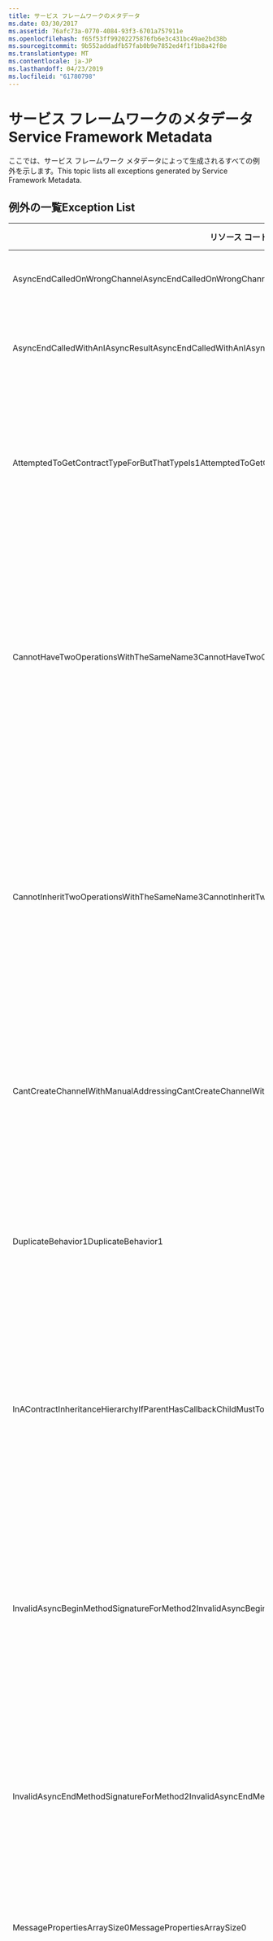 ```yaml
---
title: サービス フレームワークのメタデータ
ms.date: 03/30/2017
ms.assetid: 76afc73a-0770-4084-93f3-6701a757911e
ms.openlocfilehash: f65f53ff99202275876fb6e3c431bc49ae2bd38b
ms.sourcegitcommit: 9b552addadfb57fab0b9e7852ed4f1f1b8a42f8e
ms.translationtype: MT
ms.contentlocale: ja-JP
ms.lasthandoff: 04/23/2019
ms.locfileid: "61780798"
---
```

# <a name="service-framework-metadata"></a><span data-ttu-id="e46ca-102">サービス フレームワークのメタデータ</span><span class="sxs-lookup"><span data-stu-id="e46ca-102">Service Framework Metadata</span></span>
<span data-ttu-id="e46ca-103">ここでは、サービス フレームワーク メタデータによって生成されるすべての例外を示します。</span><span class="sxs-lookup"><span data-stu-id="e46ca-103">This topic lists all exceptions generated by Service Framework Metadata.</span></span>  
  
## <a name="exception-list"></a><span data-ttu-id="e46ca-104">例外の一覧</span><span class="sxs-lookup"><span data-stu-id="e46ca-104">Exception List</span></span>  
  
|<span data-ttu-id="e46ca-105">リソース コード</span><span class="sxs-lookup"><span data-stu-id="e46ca-105">Resource Code</span></span>|<span data-ttu-id="e46ca-106">リソースの文字列</span><span class="sxs-lookup"><span data-stu-id="e46ca-106">Resource String</span></span>|  
|-------------------|---------------------|  
|<span data-ttu-id="e46ca-107">AsyncEndCalledOnWrongChannel</span><span class="sxs-lookup"><span data-stu-id="e46ca-107">AsyncEndCalledOnWrongChannel</span></span>|<span data-ttu-id="e46ca-108">非同期 End が間違ったチャネルで呼び出されました。</span><span class="sxs-lookup"><span data-stu-id="e46ca-108">An asynchronous End was called on the wrong channel.</span></span>|  
|<span data-ttu-id="e46ca-109">AsyncEndCalledWithAnIAsyncResult</span><span class="sxs-lookup"><span data-stu-id="e46ca-109">AsyncEndCalledWithAnIAsyncResult</span></span>|<span data-ttu-id="e46ca-110">非同期 End が別の Begin メソッドから IAsyncResult を指定して呼び出されました。</span><span class="sxs-lookup"><span data-stu-id="e46ca-110">An asynchronous End was called with an IAsyncResult from a different Begin method.</span></span>|  
|<span data-ttu-id="e46ca-111">AttemptedToGetContractTypeForButThatTypeIs1</span><span class="sxs-lookup"><span data-stu-id="e46ca-111">AttemptedToGetContractTypeForButThatTypeIs1</span></span>|<span data-ttu-id="e46ca-112">指定された対象のコントラクトの型の取得を試みましたが、この型は ServiceContract ではありません。また、ServiceContract を継承しているわけでもありません。</span><span class="sxs-lookup"><span data-stu-id="e46ca-112">Attempted to get contract type for the specified.The type is not a ServiceContract and it does not inherit a ServiceContract.</span></span>|  
|<span data-ttu-id="e46ca-113">CannotHaveTwoOperationsWithTheSameName3</span><span class="sxs-lookup"><span data-stu-id="e46ca-113">CannotHaveTwoOperationsWithTheSameName3</span></span>|<span data-ttu-id="e46ca-114">同じ名前の 2 つの操作を同一のコントラクトに含めることはできません。</span><span class="sxs-lookup"><span data-stu-id="e46ca-114">Cannot have two operations in the same contract with the same name.</span></span> <span data-ttu-id="e46ca-115">指定された型の指定されたメソッドは、このルールに違反しています。</span><span class="sxs-lookup"><span data-stu-id="e46ca-115">The specified methods in the specified type violate this rule.</span></span> <span data-ttu-id="e46ca-116">いずれかの操作の名前を変更するには、メソッド名を変更するか、OperationContractAttribute の Name プロパティを使用します。</span><span class="sxs-lookup"><span data-stu-id="e46ca-116">Change the name of one of the operations by changing the method name or by using the Name property of OperationContractAttribute.</span></span>|  
|<span data-ttu-id="e46ca-117">CannotInheritTwoOperationsWithTheSameName3</span><span class="sxs-lookup"><span data-stu-id="e46ca-117">CannotInheritTwoOperationsWithTheSameName3</span></span>|<span data-ttu-id="e46ca-118">同じ名前を持つ 2 つの異なる操作を継承することはできません。</span><span class="sxs-lookup"><span data-stu-id="e46ca-118">Cannot inherit two different operations with the same name.</span></span> <span data-ttu-id="e46ca-119">指定されたコントラクトの指定された操作は、このルールに違反しています。</span><span class="sxs-lookup"><span data-stu-id="e46ca-119">The specified operation from the specified contracts violate this rule.</span></span> <span data-ttu-id="e46ca-120">いずれかの操作の名前を変更するには、メソッド名を変更するか、OperationContractAttribute の Name プロパティを使用します。</span><span class="sxs-lookup"><span data-stu-id="e46ca-120">Change the name of one of the operations by changing the method name or by using the Name property of OperationContractAttribute.</span></span>|  
|<span data-ttu-id="e46ca-121">CantCreateChannelWithManualAddressing</span><span class="sxs-lookup"><span data-stu-id="e46ca-121">CantCreateChannelWithManualAddressing</span></span>|<span data-ttu-id="e46ca-122">要求/応答が必要なコントラクト、および双方向の通信のみをサポートする手動によるアドレス指定が必要なバインドのチャネルを作成することができません。</span><span class="sxs-lookup"><span data-stu-id="e46ca-122">Cannot create a channel for a contract that requires a request/reply and a binding that requires manual addressing but only supports duplex communication.</span></span>|  
|<span data-ttu-id="e46ca-123">DuplicateBehavior1</span><span class="sxs-lookup"><span data-stu-id="e46ca-123">DuplicateBehavior1</span></span>|<span data-ttu-id="e46ca-124">値をコレクションに追加できません。</span><span class="sxs-lookup"><span data-stu-id="e46ca-124">The value cannot be added to the collection.</span></span> <span data-ttu-id="e46ca-125">コレクションには、指定された同じ型の項目が既に含まれています。</span><span class="sxs-lookup"><span data-stu-id="e46ca-125">The collection already contains an item of the same specified type.</span></span> <span data-ttu-id="e46ca-126">このコレクションは、各型のインスタンスを 1 つだけサポートします。</span><span class="sxs-lookup"><span data-stu-id="e46ca-126">This collection only supports one instance of each type.</span></span>|  
|<span data-ttu-id="e46ca-127">InAContractInheritanceHierarchyIfParentHasCallbackChildMustToo</span><span class="sxs-lookup"><span data-stu-id="e46ca-127">InAContractInheritanceHierarchyIfParentHasCallbackChildMustToo</span></span>|<span data-ttu-id="e46ca-128">指定された基本サービス コントラクトは指定されたコールバック コントラクトを持つため、指定された派生サービス コントラクトも、指定された型または派生型をコールバック コントラクトとして指定する必要があります。</span><span class="sxs-lookup"><span data-stu-id="e46ca-128">Because the specified base service contract has a specified callback contract, the specified derived service contract must also specify either the specified type, or a derived type as its callback contract.</span></span>|  
|<span data-ttu-id="e46ca-129">InvalidAsyncBeginMethodSignatureForMethod2</span><span class="sxs-lookup"><span data-stu-id="e46ca-129">InvalidAsyncBeginMethodSignatureForMethod2</span></span>|<span data-ttu-id="e46ca-130">指定された ServiceContract 型の指定されたメソッドの非同期 Begin メソッドの署名が無効です。</span><span class="sxs-lookup"><span data-stu-id="e46ca-130">Invalid asynchronous Begin method signature for the specified method in the specified ServiceContract type.</span></span> <span data-ttu-id="e46ca-131">Begin メソッドは、AsyncCallback およびオブジェクトを最後の 2 つの引数として受け取って、IAsyncResult を返す必要があります。</span><span class="sxs-lookup"><span data-stu-id="e46ca-131">Your begin method must take an AsyncCallback and an object as the last two arguments and return an IAsyncResult.</span></span>|  
|<span data-ttu-id="e46ca-132">InvalidAsyncEndMethodSignatureForMethod2</span><span class="sxs-lookup"><span data-stu-id="e46ca-132">InvalidAsyncEndMethodSignatureForMethod2</span></span>|<span data-ttu-id="e46ca-133">指定された ServiceContract 型の指定されたメソッドの非同期 End メソッドの署名が無効です。</span><span class="sxs-lookup"><span data-stu-id="e46ca-133">Invalid asynchronous End method signature for the specified method in the specified ServiceContract type.</span></span> <span data-ttu-id="e46ca-134">End メソッドは、IAsyncResult を最後の引数として受け取る必要があります。</span><span class="sxs-lookup"><span data-stu-id="e46ca-134">Your end method must take an IAsyncResult as the last argument.</span></span>|  
|<span data-ttu-id="e46ca-135">MessagePropertiesArraySize0</span><span class="sxs-lookup"><span data-stu-id="e46ca-135">MessagePropertiesArraySize0</span></span>|<span data-ttu-id="e46ca-136">渡された配列には、このコレクションに含まれるすべてのプロパティを保持するだけの容量がありません。</span><span class="sxs-lookup"><span data-stu-id="e46ca-136">The array that was passed does not have enough space to hold all the properties contained by this collection.</span></span>|  
|<span data-ttu-id="e46ca-137">OneWayAndFaultsIncompatible2</span><span class="sxs-lookup"><span data-stu-id="e46ca-137">OneWayAndFaultsIncompatible2</span></span>|<span data-ttu-id="e46ca-138">指定された型の指定されたメソッドでは、IsOneWay=true が設定されており、1 つ以上の FaultContractAttributes が宣言されています。</span><span class="sxs-lookup"><span data-stu-id="e46ca-138">The specified method in the specified type is marked as IsOneWay=true and declares one or more FaultContractAttributes.</span></span> <span data-ttu-id="e46ca-139">一方向のメソッドでは FaultContractAttributes を宣言できません。</span><span class="sxs-lookup"><span data-stu-id="e46ca-139">One-way methods cannot declare FaultContractAttributes.</span></span> <span data-ttu-id="e46ca-140">IsOneWay を false に変更するか、FaultContractAttribute を削除してください。</span><span class="sxs-lookup"><span data-stu-id="e46ca-140">Change IsOneWay to false or remove the FaultContractAttributes.</span></span>|  
|<span data-ttu-id="e46ca-141">UnsupportedWSDLOnlyOneMessage</span><span class="sxs-lookup"><span data-stu-id="e46ca-141">UnsupportedWSDLOnlyOneMessage</span></span>|<span data-ttu-id="e46ca-142">サポートされていない Web サービス記述言語。</span><span class="sxs-lookup"><span data-stu-id="e46ca-142">Unsupported Web Services Description Language.</span></span> <span data-ttu-id="e46ca-143">エラー メッセージには、1 つのメッセージ部のみがサポートされています。</span><span class="sxs-lookup"><span data-stu-id="e46ca-143">Only one message part is supported for fault messages.</span></span> <span data-ttu-id="e46ca-144">このエラー メッセージは、複数のメッセージ部を参照しています。</span><span class="sxs-lookup"><span data-stu-id="e46ca-144">This fault message refers to more than one message part.</span></span> <span data-ttu-id="e46ca-145">WSDL ファイルへの編集アクセス権がある場合は、余分なメッセージ部を削除してエラー メッセージが 1 つのメッセージ部のみを参照するようにすることで問題を修正できます。</span><span class="sxs-lookup"><span data-stu-id="e46ca-145">If you have edit access to the Web Services Description Language file, you can fix the problem by removing the extra message parts such that fault message references just one part.</span></span>|  
|<span data-ttu-id="e46ca-146">UnsupportedWSDLTheFault</span><span class="sxs-lookup"><span data-stu-id="e46ca-146">UnsupportedWSDLTheFault</span></span>|<span data-ttu-id="e46ca-147">サポートされていない Web サービス記述言語。</span><span class="sxs-lookup"><span data-stu-id="e46ca-147">Unsupported Web Services Description Language.</span></span> <span data-ttu-id="e46ca-148">エラー メッセージ部は 1 つの要素だけを参照する必要があります。</span><span class="sxs-lookup"><span data-stu-id="e46ca-148">The fault message part must reference an element.</span></span> <span data-ttu-id="e46ca-149">このエラー メッセージは要素を参照していません。</span><span class="sxs-lookup"><span data-stu-id="e46ca-149">This fault message does not refer to an element.</span></span> <span data-ttu-id="e46ca-150">この WSDL ドキュメントへの編集アクセス権がある場合は、'element' 属性を使用してスキーマ要素を参照することでこの問題を修正できます。</span><span class="sxs-lookup"><span data-stu-id="e46ca-150">If you have edit access to the Web Services Definition Language document, you can fix the problem by referencing a schema element using the 'element' attribute.</span></span>|  
|<span data-ttu-id="e46ca-151">WsdlImportErrorDependencyDetail</span><span class="sxs-lookup"><span data-stu-id="e46ca-151">WsdlImportErrorDependencyDetail</span></span>|<span data-ttu-id="e46ca-152">指定された他の値が依存する指定された対象のインポート中にエラーが発生しました。</span><span class="sxs-lookup"><span data-stu-id="e46ca-152">An error occurred while importing the specified that the other specified value is dependent on.</span></span> <span data-ttu-id="e46ca-153">Xpath も指定されています。</span><span class="sxs-lookup"><span data-stu-id="e46ca-153">The Xpath is also specified.</span></span>|  
|<span data-ttu-id="e46ca-154">XsdMissingRequiredAttribute1</span><span class="sxs-lookup"><span data-stu-id="e46ca-154">XsdMissingRequiredAttribute1</span></span>|<span data-ttu-id="e46ca-155">指定された必須の属性がありません。</span><span class="sxs-lookup"><span data-stu-id="e46ca-155">Missing the specified required attribute.</span></span>|
